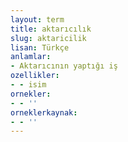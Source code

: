 ```yaml
---
layout: term
title: aktarıcılık
slug: aktaricilik
lisan: Türkçe
anlamlar:
- Aktarıcının yaptığı iş
ozellikler:
- - isim
ornekler:
- - ''
orneklerkaynak:
- - ''
---
```

